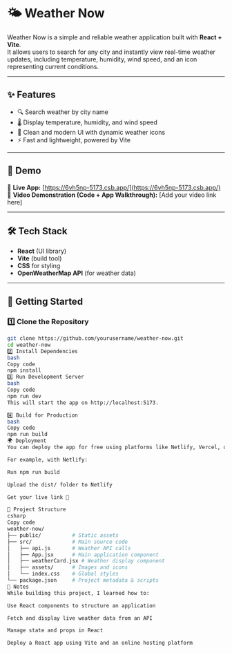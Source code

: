 # 🌤️ Weather Now

Weather Now is a simple and reliable weather application built with **React + Vite**.  
It allows users to search for any city and instantly view real-time weather updates, including temperature, humidity, wind speed, and an icon representing current conditions.

---

## ✨ Features
- 🔍 Search weather by city name  
- 🌡️ Display temperature, humidity, and wind speed  
- 🎨 Clean and modern UI with dynamic weather icons  
- ⚡ Fast and lightweight, powered by Vite  

---

## 📸 Demo

🔗 **Live App:** [https://6vh5np-5173.csb.app/](https://6vh5np-5173.csb.app/)  
🎥 **Video Demonstration (Code + App Walkthrough):** [Add your video link here]  

---

## 🛠️ Tech Stack
- **React** (UI library)  
- **Vite** (build tool)  
- **CSS** for styling  
- **OpenWeatherMap API** (for weather data)  

---

## 🚀 Getting Started

### 1️⃣ Clone the Repository
```bash
git clone https://github.com/yourusername/weather-now.git
cd weather-now
2️⃣ Install Dependencies
bash
Copy code
npm install
3️⃣ Run Development Server
bash
Copy code
npm run dev
This will start the app on http://localhost:5173.

4️⃣ Build for Production
bash
Copy code
npm run build
🌍 Deployment
You can deploy the app for free using platforms like Netlify, Vercel, or GitHub Pages.

For example, with Netlify:

Run npm run build

Upload the dist/ folder to Netlify

Get your live link 🎉

📂 Project Structure
csharp
Copy code
weather-now/
├── public/          # Static assets
├── src/             # Main source code
│   ├── api.js       # Weather API calls
│   ├── App.jsx      # Main application component
│   ├── weatherCard.jsx # Weather display component
│   ├── assets/      # Images and icons
│   └── index.css    # Global styles
└── package.json     # Project metadata & scripts
📝 Notes
While building this project, I learned how to:

Use React components to structure an application

Fetch and display live weather data from an API

Manage state and props in React

Deploy a React app using Vite and an online hosting platform

